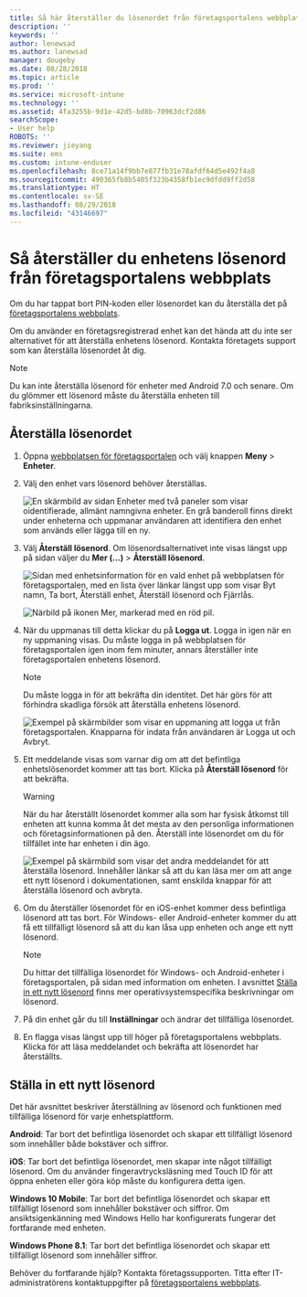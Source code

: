 ```yaml
---
title: Så här återställer du lösenordet från företagsportalens webbplats | Microsoft Docs
description: ''
keywords: ''
author: lenewsad
ms.author: lanewsad
manager: dougeby
ms.date: 08/28/2018
ms.topic: article
ms.prod: ''
ms.service: microsoft-intune
ms.technology: ''
ms.assetid: 4fa3255b-9d1e-42d5-bd8b-70963dcf2d86
searchScope:
- User help
ROBOTS: ''
ms.reviewer: jieyang
ms.suite: ems
ms.custom: intune-enduser
ms.openlocfilehash: 8ce71a14f9bb7e877fb31e78afdf64d5e492f4a8
ms.sourcegitcommit: 490365fb8b5405f323b4358fb1ec9dfdd9ff2d58
ms.translationtype: HT
ms.contentlocale: sv-SE
ms.lasthandoff: 08/29/2018
ms.locfileid: "43146697"
---
```

# <a name="how-to-reset-your-device-passcode-from-the-company-portal-website"></a>Så återställer du enhetens lösenord från företagsportalens webbplats

Om du har tappat bort PIN-koden eller lösenordet kan du återställa det på [företagsportalens webbplats](https://portal.manage.microsoft.com).  

Om du använder en företagsregistrerad enhet kan det hända att du inte ser alternativet för att återställa enhetens lösenord. Kontakta företagets support som kan återställa lösenordet åt dig.

   > [!NOTE]
   > Du kan inte återställa lösenord för enheter med Android 7.0 och senare. Om du glömmer ett lösenord måste du återställa enheten till fabriksinställningarna. 

## <a name="reset-your-passcode"></a>Återställa lösenordet

1.  Öppna [webbplatsen för företagsportalen](https://portal.manage.microsoft.com) och välj knappen __Meny__ > __Enheter__.  

2. Välj den enhet vars lösenord behöver återställas.  

    ![En skärmbild av sidan Enheter med två paneler som visar oidentifierade, allmänt namngivna enheter. En grå banderoll finns direkt under enheterna och uppmanar användaren att identifiera den enhet som används eller lägga till en ny.](./media/rename-reset-device-step2-1808.png) 

3. Välj **Återställ lösenord**. Om lösenordsalternativet inte visas längst upp på sidan väljer du **Mer (…)** > **Återställ lösenord**.   

   ![Sidan med enhetsinformation för en vald enhet på webbplatsen för företagsportalen, med en lista över länkar längst upp som visar Byt namn, Ta bort, Återställ enhet, Återställ lösenord och Fjärrlås. ](./media/rename-reset-device-1808.png)   

    ![Närbild på ikonen Mer, markerad med en röd pil.](./media/rename-reset-device-step3-more-1808.png)  

4. När du uppmanas till detta klickar du på **Logga ut**. Logga in igen när en ny uppmaning visas. Du måste logga in på webbplatsen för företagsportalen igen inom fem minuter, annars återställer inte företagsportalen enhetens lösenord.  

   > [!NOTE]
   > Du måste logga in för att bekräfta din identitet. Det här görs för att förhindra skadliga försök att återställa enhetens lösenord.

   ![Exempel på skärmbilder som visar en uppmaning att logga ut från företagsportalen. Knapparna för indata från användaren är Logga ut och Avbryt.](./media/iwp-reset-passcode-popup-1808.png)

5. Ett meddelande visas som varnar dig om att det befintliga enhetslösenordet kommer att tas bort. Klicka på **Återställ lösenord** för att bekräfta.  
    > [!WARNING]
    > När du har återställt lösenordet kommer alla som har fysisk åtkomst till enheten att kunna komma åt det mesta av den personliga informationen och företagsinformationen på den. Återställ inte lösenordet om du för tillfället inte har enheten i din ägo.  

   ![Exempel på skärmbild som visar det andra meddelandet för att återställa lösenord. Innehåller länkar så att du kan läsa mer om att ange ett nytt lösenord i dokumentationen, samt enskilda knappar för att återställa lösenord och avbryta.](./media/iwp-reset-passcode-popup2-1808.png) 

6. Om du återställer lösenordet för en iOS-enhet kommer dess befintliga lösenord att tas bort. För Windows- eller Android-enheter kommer du att få ett tillfälligt lösenord så att du kan låsa upp enheten och ange ett nytt lösenord. 

   > [!NOTE]
   > Du hittar det tillfälliga lösenordet för Windows- och Android-enheter i företagsportalen, på sidan med information om enheten. I avsnittet [Ställa in ett nytt lösenord](reset-your-passcode-cpwebsite.md#set-up-a-new-passcode) finns mer operativsystemspecifika beskrivningar om lösenord.  
   
7. På din enhet går du till **Inställningar** och ändrar det tillfälliga lösenordet. 

8. En flagga visas längst upp till höger på företagsportalens webbplats. Klicka för att läsa meddelandet och bekräfta att lösenordet har återställts.  

## <a name="set-up-a-new-passcode"></a>Ställa in ett nytt lösenord  

Det här avsnittet beskriver återställning av lösenord och funktionen med tillfälliga lösenord för varje enhetsplattform.  

**Android**: Tar bort det befintliga lösenordet och skapar ett tillfälligt lösenord som innehåller både bokstäver och siffror.

**iOS**: Tar bort det befintliga lösenordet, men skapar inte något tillfälligt lösenord. Om du använder fingeravtrycksläsning med Touch ID för att öppna enheten eller göra köp måste du konfigurera detta igen.  

**Windows 10 Mobile**: Tar bort det befintliga lösenordet och skapar ett tillfälligt lösenord som innehåller bokstäver och siffror. Om ansiktsigenkänning med Windows Hello har konfigurerats fungerar det fortfarande med enheten.
    
**Windows Phone 8.1**: Tar bort det befintliga lösenordet och skapar ett tillfälligt lösenord som innehåller siffror.  

Behöver du fortfarande hjälp? Kontakta företagssupporten. Titta efter IT-administratörens kontaktuppgifter på [företagsportalens webbplats](https://go.microsoft.com/fwlink/?linkid=2010980).  
